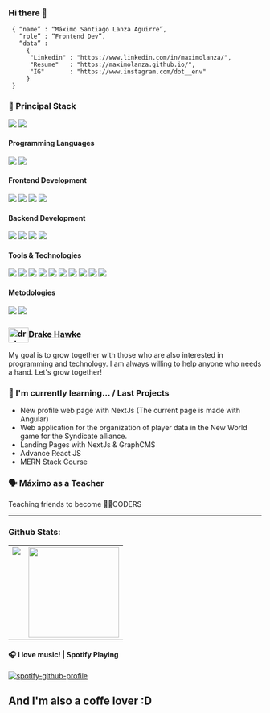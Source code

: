 ### Hi there 👋
```shell
 { “name” : “Máximo Santiago Lanza Aguirre”,
   “role” : “Frontend Dev”,
   “data” : 
     { 
      "Linkedin" : "https://www.linkedin.com/in/maximolanza/", 
      "Resume"   : "https://maximolanza.github.io/",
      "IG"       : "https://www.instagram.com/dot__env"
     }
 }
```
<h3>
  🚀 Principal Stack
</h3> 
<p>
  <img src="https://img.shields.io/badge/React-20232A?style=for-the-badge&logo=react&logoColor=61DAFB">
  <img src="https://img.shields.io/badge/Java-339933?style=for-the-badge&logo=java&logoColor=white">
</p>
<h4>Programming Languages</h4>
<p>
  <img src="https://img.shields.io/badge/JavaScript-F7DF1E?style=for-the-badge&logo=javascript&logoColor=black">
  <img src="https://img.shields.io/badge/Java-339933?style=for-the-badge&logo=java&logoColor=white">
</p>
<h4>Frontend Development</h4>
<p>
  <img src="https://img.shields.io/badge/HTML5-E34F26?style=for-the-badge&logo=html5&logoColor=white">
  <img src="https://img.shields.io/badge/CSS3-1572B6?style=for-the-badge&logo=css3&logoColor=white">
  <img src="https://img.shields.io/badge/React-20232A?style=for-the-badge&logo=react&logoColor=61DAFB">
  <img src="https://img.shields.io/badge/Angular-DD0031?style=for-the-badge&logo=angular&logoColor=white">
</p>
<h4>Backend Development</h4>
<p>
  <img src="https://img.shields.io/badge/Java-339933?style=for-the-badge&logo=java&logoColor=white">
  <img src="https://img.shields.io/badge/Express.js-000000?style=for-the-badge&logo=express&logoColor=white">
 <img src="https://img.shields.io/badge/SQLServer-005C84?style=for-the-badge&logo=microsoft-sql-server&logoColor=white">
  <img src="https://img.shields.io/badge/MySQL-005C84?style=for-the-badge&logo=mysql&logoColor=white">
</p>
<h4>Tools & Technologies</h4>
<p>
  <img src="https://img.shields.io/badge/Git-F05032?style=for-the-badge&logo=git&logoColor=white">
  <img src="https://img.shields.io/badge/GitHub-100000?style=for-the-badge&logo=github&logoColor=white">
  <img src="https://img.shields.io/badge/Linux-FCC624?style=for-the-badge&logo=linux&logoColor=black">
  <img src="https://img.shields.io/badge/Notion-000000?style=for-the-badge&logo=notion&logoColor=white">
  <img src="https://img.shields.io/badge/Postman-FF6C37?style=for-the-badge&logo=Postman&logoColor=white">
  <img src="https://img.shields.io/badge/Heroku-430098?style=for-the-badge&logo=heroku&logoColor=white">
  <img src="https://img.shields.io/badge/Vercel-000000?style=for-the-badge&logo=vercel&logoColor=white">
  <img src="https://img.shields.io/badge/Netlify-044861?style=for-the-badge&logo=netlify&logoColor=white">
  <img src="https://img.shields.io/badge/Firebase-FCC624?style=for-the-badge&logo=firebase&logoColor=white">
  <img src="https://img.shields.io/badge/Kanbanize-FFFFFF?style=for-the-badge&logo=kanbanize&logoColor=white">
 
</p>

<h4>Metodologies</h4>
<p>
 <img src="https://img.shields.io/badge/Scrum-FCC624?style=for-the-badge&logo=scrum&logoColor=white">
 <img src="https://img.shields.io/badge/Kanban-430098?style=for-the-badge&logo=kanban&logoColor=white">
</p>

### <a href="https://www.instagram.com/drake.hawke" target="blank"><img align="center" src="https://raw.githubusercontent.com/rahuldkjain/github-profile-readme-generator/master/src/images/icons/Social/instagram.svg" alt="drakehawke" height="30" width="40" /></a><a href="https://www.instagram.com/drake.hawke" target="_blank">Drake Hawke</a>
My goal is to grow together with those who are also interested in programming and technology.
I am always willing to help anyone who needs a hand. Let's grow together! <a href="https://www.instagram.com/drake.hawke" target="_blank"></a>

### 🌱 I'm currently learning... / Last Projects

- New profile web page with NextJs (The current page is made with Angular)
- Web application for the organization of player data in the New World game for the Syndicate alliance.
- Landing Pages with NextJs & GraphCMS
- Advance React JS
- MERN Stack Course


### 🗣 Máximo as a Teacher
Teaching friends to become 👩‍💻CODERS

---

### Github Stats:

<table>
  <tr>
    <td valign="top"><img src="https://github-readme-stats.vercel.app/api/top-langs/?username=maximolanza&theme=radical&card_width=450em)](https://github.com/maximolanza/maximolanza/github-readme-stats"/></td>
    <td valign="top"><img height="180em" src="https://github-readme-stats.vercel.app/api?username=maximolanza&show_icons=true&hide_border=true&&count_private=true&include_all_commits=true&theme=radical&hide_stars=false" /></td>
  </tr>
</table>


#### 🎧 I love music! | Spotify Playing
[![spotify-github-profile](https://spotify-github-profile.vercel.app/api/view?uid=12132230898&cover_image=false&theme=default&bar_color=a366ff&bar_color_cover=false)](https://github.com/kittinan/spotify-github-profile)

## And I'm also a coffe lover :D

